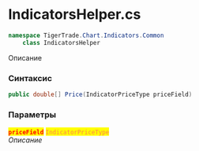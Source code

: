 
# IndicatorsHelper.cs
```csharp
namespace TigerTrade.Chart.Indicators.Common  
    class IndicatorsHelper
```

Описание

### Синтаксис
```csharp
public double[] Price(IndicatorPriceType priceField)
```

### Параметры  
<mark style="color:red;">**`priceField`**</mark> <mark style="color:coral;">`IndicatorPriceType`</mark>  
 *Описание*  
  

                    
                    